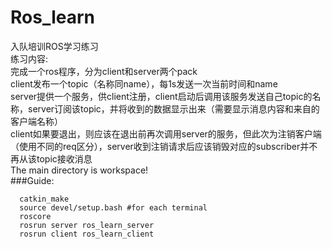 # Ros_learn

入队培训ROS学习练习  
练习内容:   
完成一个ros程序，分为client和server两个pack  
client发布一个topic（名称同name），每1s发送一次当前时间和name  
server提供一个服务，供client注册，client启动后调用该服务发送自己topic的名称，server订阅该topic，并将收到的数据显示出来（需要显示消息内容和来自的客户端名称）  
client如果要退出，则应该在退出前再次调用server的服务，但此次为注销客户端（使用不同的req区分），server收到注销请求后应该销毁对应的subscriber并不再从该topic接收消息   
The main directory is workspace!    
###Guide:

      catkin_make
      source devel/setup.bash #for each terminal
      roscore
      rosrun server ros_learn_server
      rosrun client ros_learn_client
